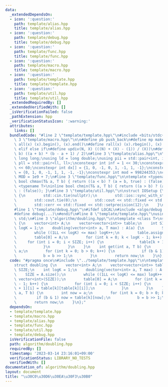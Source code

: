 ```yaml
---
data:
  _extendedDependsOn:
  - icon: ':question:'
    path: template/alias.hpp
    title: template/alias.hpp
  - icon: ':question:'
    path: template/debug.hpp
    title: template/debug.hpp
  - icon: ':question:'
    path: template/func.hpp
    title: template/func.hpp
  - icon: ':question:'
    path: template/macro.hpp
    title: template/macro.hpp
  - icon: ':question:'
    path: template/template.hpp
    title: template/template.hpp
  - icon: ':question:'
    path: template/util.hpp
    title: template/util.hpp
  _extendedRequiredBy: []
  _extendedVerifiedWith: []
  _isVerificationFailed: false
  _pathExtension: hpp
  _verificationStatusIcon: ':warning:'
  attributes:
    links: []
  bundledCode: "#line 2 \"template/template.hpp\"\n#include <bits/stdc++.h>\n#line\
    \ 3 \"template/macro.hpp\"\n\n#define pb push_back\n#define mp make_pair\n#define\
    \ all(x) (x).begin(), (x).end()\n#define rall(x) (x).rbegin(), (x).rend()\n#define\
    \ elif else if\n#define updiv(N, X) (((N) + (X) - (1)) / (X))\n#define sigma(a,\
    \ b) ((a + b) * (b - a + 1) / 2)\n#line 3 \"template/alias.hpp\"\n\nusing ll =\
    \ long long;\nusing ld = long double;\nusing pii = std::pair<int, int>;\nusing\
    \ pll = std::pair<ll, ll>;\nconstexpr int inf = 1 << 30;\nconstexpr ll INF = 1LL\
    \ << 60;\nconstexpr int dx[] = {1, 0, -1, 0, 1, -1, 1, -1};\nconstexpr int dy[]\
    \ = {0, 1, 0, -1, 1, 1, -1, -1};\nconstexpr int mod = 998244353;\nconstexpr int\
    \ MOD = 1e9 + 7;\n#line 3 \"template/func.hpp\"\n\ntemplate <typename T>\ninline\
    \ bool chmax(T& a, T b) { return ((a < b) ? (a = b, true) : (false)); }\ntemplate\
    \ <typename T>\ninline bool chmin(T& a, T b) { return ((a > b) ? (a = b, true)\
    \ : (false)); }\n#line 3 \"template/util.hpp\"\n\nstruct IOSetup {\n    IOSetup()\
    \ {\n        std::cin.tie(nullptr);\n        std::ios::sync_with_stdio(false);\n\
    \        std::cout.tie(0);\n        std::cout << std::fixed << std::setprecision(12);\n\
    \        std::cerr << std::fixed << std::setprecision(12);\n    }\n} IOSetup;\n\
    #line 1 \"template/debug.hpp\"\n#ifdef LOCAL\n#include <algo/debug.hpp>\n#else\n\
    #define debug(...)\n#endif\n#line 8 \"template/template.hpp\"\nusing namespace\
    \ std;\n#line 3 \"algorithm/doubling.hpp\"\n\ntemplate <class T>\nstruct doubling\
    \ {\n    vector<int> A;\n    vector<vector<int>> table;\n    int SIZE;\n    int\
    \ logK = 1;\n    doubling(vector<int> a, T max) : A(a) {\n        SIZE = A.size();\n\
    \        while ((1LL << logK) <= max) logK++;\n        table.assign(logK, vector<int>(SIZE));\n\
    \        table[0] = A;\n        for (int k = 0; k < logK - 1; k++) {\n       \
    \     for (int i = 0; i < SIZE; i++) {\n                table[k + 1][i] = table[k][table[k][i]];\n\
    \            }\n        }\n    }\n    int get(int a, T b) {\n        int now =\
    \ a;\n        for (int k = 0; b > 0; k++) {\n            if (b & 1) now = table[k][now];\n\
    \            b = b >> 1;\n        }\n        return now;\n    }\n};\n"
  code: "#pragma once\n#include \"../template/template.hpp\"\n\ntemplate <class T>\n\
    struct doubling {\n    vector<int> A;\n    vector<vector<int>> table;\n    int\
    \ SIZE;\n    int logK = 1;\n    doubling(vector<int> a, T max) : A(a) {\n    \
    \    SIZE = A.size();\n        while ((1LL << logK) <= max) logK++;\n        table.assign(logK,\
    \ vector<int>(SIZE));\n        table[0] = A;\n        for (int k = 0; k < logK\
    \ - 1; k++) {\n            for (int i = 0; i < SIZE; i++) {\n                table[k\
    \ + 1][i] = table[k][table[k][i]];\n            }\n        }\n    }\n    int get(int\
    \ a, T b) {\n        int now = a;\n        for (int k = 0; b > 0; k++) {\n   \
    \         if (b & 1) now = table[k][now];\n            b = b >> 1;\n        }\n\
    \        return now;\n    }\n};"
  dependsOn:
  - template/template.hpp
  - template/macro.hpp
  - template/alias.hpp
  - template/func.hpp
  - template/util.hpp
  - template/debug.hpp
  isVerificationFile: false
  path: algorithm/doubling.hpp
  requiredBy: []
  timestamp: '2023-03-14 23:16:01+09:00'
  verificationStatus: LIBRARY_NO_TESTS
  verifiedWith: []
documentation_of: algorithm/doubling.hpp
layout: document
title: "\u30C0\u30D6\u30EA\u30F3\u30B0"
---
```

